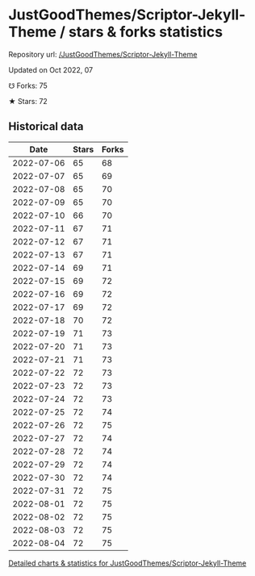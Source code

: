 # JustGoodThemes/Scriptor-Jekyll-Theme / stars & forks statistics

Repository url: [/JustGoodThemes/Scriptor-Jekyll-Theme](https://github.com/JustGoodThemes/Scriptor-Jekyll-Theme)

Updated on Oct 2022, 07

☋ Forks: 75

★ Stars: 72

## Historical data
| Date | Stars | Forks |
|------|-------|-------|
| 2022-07-06 | 65 | 68 | 
| 2022-07-07 | 65 | 69 | 
| 2022-07-08 | 65 | 70 | 
| 2022-07-09 | 65 | 70 | 
| 2022-07-10 | 66 | 70 | 
| 2022-07-11 | 67 | 71 | 
| 2022-07-12 | 67 | 71 | 
| 2022-07-13 | 67 | 71 | 
| 2022-07-14 | 69 | 71 | 
| 2022-07-15 | 69 | 72 | 
| 2022-07-16 | 69 | 72 | 
| 2022-07-17 | 69 | 72 | 
| 2022-07-18 | 70 | 72 | 
| 2022-07-19 | 71 | 73 | 
| 2022-07-20 | 71 | 73 | 
| 2022-07-21 | 71 | 73 | 
| 2022-07-22 | 72 | 73 | 
| 2022-07-23 | 72 | 73 | 
| 2022-07-24 | 72 | 73 | 
| 2022-07-25 | 72 | 74 | 
| 2022-07-26 | 72 | 75 | 
| 2022-07-27 | 72 | 74 | 
| 2022-07-28 | 72 | 74 | 
| 2022-07-29 | 72 | 74 | 
| 2022-07-30 | 72 | 74 | 
| 2022-07-31 | 72 | 75 | 
| 2022-08-01 | 72 | 75 | 
| 2022-08-02 | 72 | 75 | 
| 2022-08-03 | 72 | 75 | 
| 2022-08-04 | 72 | 75 | 


[Detailed charts & statistics for JustGoodThemes/Scriptor-Jekyll-Theme](https://reviewgithub.com/rep/JustGoodThemes/Scriptor-Jekyll-Theme)
